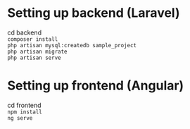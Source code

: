 # Setting up backend (Laravel)
 cd backend </br>
`composer install` </br>
`php artisan mysql:createdb sample_project` </br>
`php artisan migrate` </br>
`php artisan serve` </br>


# Setting up frontend (Angular)
 cd frontend </br>
`npm install` </br>
`ng serve` </br>
